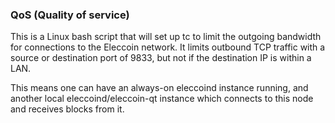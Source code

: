 ### QoS (Quality of service) ###

This is a Linux bash script that will set up tc to limit the outgoing bandwidth for connections to the Eleccoin network. It limits outbound TCP traffic with a source or destination port of 9833, but not if the destination IP is within a LAN.

This means one can have an always-on eleccoind instance running, and another local eleccoind/eleccoin-qt instance which connects to this node and receives blocks from it.
